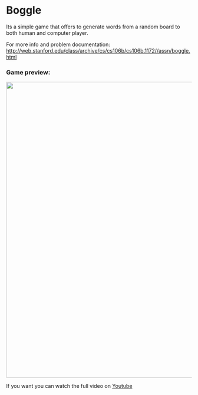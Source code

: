 # Boggle

Its a simple game that offers to generate words from a random board to both human and computer player.

For more info and problem documentation:
http://web.stanford.edu/class/archive/cs/cs106b/cs106b.1172//assn/boggle.html

### Game preview:
<div align="center">
  <img src ="boggle.gif" width ="800">
</div>

If you want you can watch the full video on [Youtube](https://www.youtube.com/watch?v=t7U6HJWKkW4&t=41s)